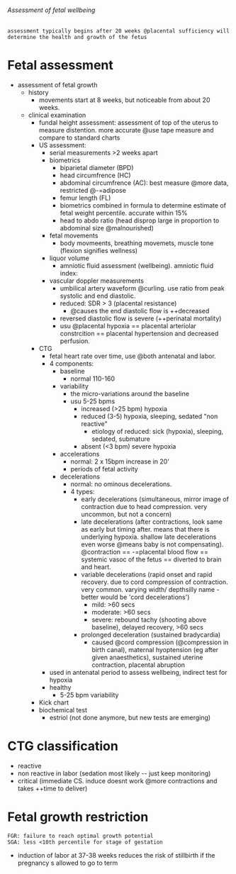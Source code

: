 ###### Assessment of fetal wellbeing
    assessment typically begins after 20 weeks @placental sufficiency will determine the health and growth of the fetus

# Fetal assessment
- assessment of fetal growth
    + history
        * movements start at 8 weeks, but noticeable from about 20 weeks.
    + clinical examination
        * fundal height assessment: assessment of top of the uterus to measure distention. more accurate @use tape measure and compare to standard charts
        * US assessment: 
            - serial measurements >2 weeks apart
            - biometrics
                + biparietal diameter (BPD)
                + head circumfrence (HC)
                + abdominal circumfrence (AC): best measure @more data, restricted @-=adipose
                + femur length (FL)
                + biometrics combined in formula to determine estimate of fetal weight percentile. accurate within 15%
                + head to abdo ratio (head disprop large in proportion to abdominal size @malnourished)
            - fetal movements
                + body movmeents, breathing movemets, muscle tone (flexion signifies wellness)
            - liquor volume
                + amniotic fluid assessment (wellbeing). amniotic fluid index: 
            - vascular doppler measurements
                + umbilical artery waveform @curling. use ratio from peak systolic and end diastolic.
                + reduced: SDR > 3 (placental resistance)
                    * @causes the end diastolic flow is ++decreased
                + reversed diastolic flow is severe (++perinatal mortality)
                + usu @placental hypoxia == placental arteriolar constrcition == placental hypertension and decreased perfusion. 
        * CTG
            - fetal heart rate over time, use @both antenatal and labor. 
            - 4 components:
                + baseline
                    * normal 110-160
                + variability
                    * the micro-variations around the baseline
                    * usu 5-25 bpms
                        - increased (>25 bpm) hypoxia
                        - reduced (3-5) hypoxia, sleeping, sedated "non reactive"
                            + etiology of reduced: sick (hypoxia), sleeping, sedated, submature
                        - absent (<3 bpm) severe hypoxia
                + accelerations
                    * normal: 2 x 15bpm increase in 20'
                    * periods of fetal activity 
                + decelerations
                    * normal: no ominous decelerations.
                    * 4 types:
                        - early decelerations (simultaneous, mirror image of contraction due to head compression. very uncommon, but not a concern)
                        - late decelerations (after contractions, look same as early but timing after. means that there is underlying hypoxia. shallow late decelerations even worse @means baby is not compensating). @contraction == -=placental blood flow == systemic vasoc of the fetus == diverted to brain and heart.
                        - variable decelerations (rapid onset and rapid recovery. due to cord compression of contraction. very common. varying width/ depthsilly name - better would be 'cord decelerations')
                            + mild: >60 secs
                            + moderate: >60 secs
                            + severe: rebound tachy (shooting above baseline), delayed recovery, >60 secs
                        - prolonged deceleration (sustained bradycardia) 
                            + caused @cord compression (@compression in birth canal), maternal hyoptension (eg after given anaesthetics), sustained uterine contraction, placental abruption
            - used in antenatal period to assess wellbeing, indirect test for hypoxia
            - healthy
                + 5-25 bpm variability
        * Kick chart
        * biochemical test
            - estriol (not done anymore, but new tests are emerging)

# CTG classification
- reactive
- non reactive in labor (sedation most likely -- just keep monitoring)
- critical (immediate CS. induce doesnt work @more contractions and takes ++time to deliver)


# Fetal growth restriction
    FGR: failure to reach optimal growth potential
    SGA: less <10th percentile for stage of gestation
- induction of labor at 37-38 weeks reduces the risk of stillbirth if the pregnancy s allowed to go to term